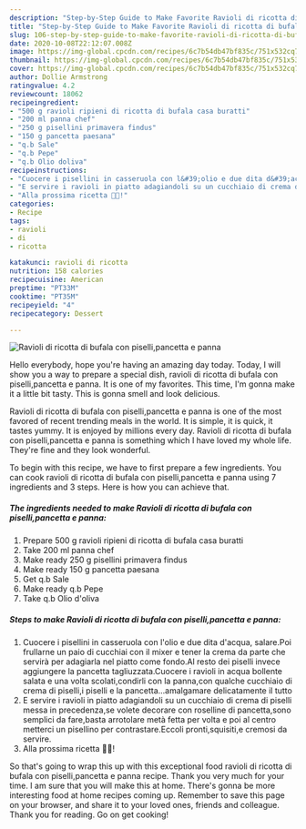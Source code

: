```yaml
---
description: "Step-by-Step Guide to Make Favorite Ravioli di ricotta di bufala con piselli,pancetta e panna"
title: "Step-by-Step Guide to Make Favorite Ravioli di ricotta di bufala con piselli,pancetta e panna"
slug: 106-step-by-step-guide-to-make-favorite-ravioli-di-ricotta-di-bufala-con-piselli-pancetta-e-panna
date: 2020-10-08T22:12:07.008Z
image: https://img-global.cpcdn.com/recipes/6c7b54db47bf835c/751x532cq70/ravioli-di-ricotta-di-bufala-con-pisellipancetta-e-panna-recipe-main-photo.jpg
thumbnail: https://img-global.cpcdn.com/recipes/6c7b54db47bf835c/751x532cq70/ravioli-di-ricotta-di-bufala-con-pisellipancetta-e-panna-recipe-main-photo.jpg
cover: https://img-global.cpcdn.com/recipes/6c7b54db47bf835c/751x532cq70/ravioli-di-ricotta-di-bufala-con-pisellipancetta-e-panna-recipe-main-photo.jpg
author: Dollie Armstrong
ratingvalue: 4.2
reviewcount: 18062
recipeingredient:
- "500 g ravioli ripieni di ricotta di bufala casa buratti"
- "200 ml panna chef"
- "250 g pisellini primavera findus"
- "150 g pancetta paesana"
- "q.b Sale"
- "q.b Pepe"
- "q.b Olio doliva"
recipeinstructions:
- "Cuocere i pisellini in casseruola con l&#39;olio e due dita d&#39;acqua, salare.Poi frullarne un paio di cucchiai con il mixer e tener la crema da parte che servirà per adagiarla nel piatto come fondo.Al resto dei piselli invece aggiungere la pancetta tagliuzzata.Cuocere i ravioli in acqua bollente salata e una volta scolati,condirli con la panna,con qualche cucchiaio di crema di piselli,i piselli e la pancetta...amalgamare delicatamente il tutto"
- "E servire i ravioli in piatto adagiandoli su un cucchiaio di crema di piselli messa in precedenza,se volete decorare con roselline di pancetta,sono semplici da fare,basta arrotolare metà fetta per volta e poi al centro metterci un pisellino per contrastare.Eccoli pronti,squisiti,e cremosi da servire."
- "Alla prossima ricetta 👩‍🍳!"
categories:
- Recipe
tags:
- ravioli
- di
- ricotta

katakunci: ravioli di ricotta 
nutrition: 158 calories
recipecuisine: American
preptime: "PT33M"
cooktime: "PT35M"
recipeyield: "4"
recipecategory: Dessert

---
```



![Ravioli di ricotta di bufala con piselli,pancetta e panna](https://img-global.cpcdn.com/recipes/6c7b54db47bf835c/751x532cq70/ravioli-di-ricotta-di-bufala-con-pisellipancetta-e-panna-recipe-main-photo.jpg)

Hello everybody, hope you're having an amazing day today. Today, I will show you a way to prepare a special dish, ravioli di ricotta di bufala con piselli,pancetta e panna. It is one of my favorites. This time, I'm gonna make it a little bit tasty. This is gonna smell and look delicious.

Ravioli di ricotta di bufala con piselli,pancetta e panna is one of the most favored of recent trending meals in the world. It is simple, it is quick, it tastes yummy. It is enjoyed by millions every day. Ravioli di ricotta di bufala con piselli,pancetta e panna is something which I have loved my whole life. They're fine and they look wonderful.




To begin with this recipe, we have to first prepare a few ingredients. You can cook ravioli di ricotta di bufala con piselli,pancetta e panna using 7 ingredients and 3 steps. Here is how you can achieve that.

<!--inarticleads1-->

##### The ingredients needed to make Ravioli di ricotta di bufala con piselli,pancetta e panna:

1. Prepare 500 g ravioli ripieni di ricotta di bufala casa buratti
1. Take 200 ml panna chef
1. Make ready 250 g pisellini primavera findus
1. Make ready 150 g pancetta paesana
1. Get q.b Sale
1. Make ready q.b Pepe
1. Take q.b Olio d&#39;oliva




<!--inarticleads2-->

##### Steps to make Ravioli di ricotta di bufala con piselli,pancetta e panna:

1. Cuocere i pisellini in casseruola con l&#39;olio e due dita d&#39;acqua, salare.Poi frullarne un paio di cucchiai con il mixer e tener la crema da parte che servirà per adagiarla nel piatto come fondo.Al resto dei piselli invece aggiungere la pancetta tagliuzzata.Cuocere i ravioli in acqua bollente salata e una volta scolati,condirli con la panna,con qualche cucchiaio di crema di piselli,i piselli e la pancetta...amalgamare delicatamente il tutto
1. E servire i ravioli in piatto adagiandoli su un cucchiaio di crema di piselli messa in precedenza,se volete decorare con roselline di pancetta,sono semplici da fare,basta arrotolare metà fetta per volta e poi al centro metterci un pisellino per contrastare.Eccoli pronti,squisiti,e cremosi da servire.
1. Alla prossima ricetta 👩‍🍳!




So that's going to wrap this up with this exceptional food ravioli di ricotta di bufala con piselli,pancetta e panna recipe. Thank you very much for your time. I am sure that you will make this at home. There's gonna be more interesting food at home recipes coming up. Remember to save this page on your browser, and share it to your loved ones, friends and colleague. Thank you for reading. Go on get cooking!
